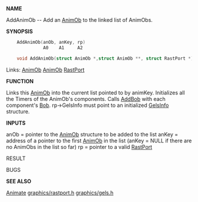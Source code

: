 
**NAME**

AddAnimOb  --  Add an [AnimOb](_00C3) to the linked list of AnimObs.

**SYNOPSIS**

```c
    AddAnimOb(anOb, anKey, rp)
              A0    A1     A2

    void AddAnimOb(struct AnimOb *,struct AnimOb **, struct RastPort *);

```
Links: [AnimOb](_00C3) [AnimOb](_00C3) [RastPort](_00AF) 

**FUNCTION**

Links this [AnimOb](_00C3) into the current list pointed to by animKey.
Initializes all the Timers of the AnimOb's components.
Calls [AddBob](AddBob) with each component's [Bob](_00C3).
rp-&#062;GelsInfo must point to an initialized [GelsInfo](_00AF) structure.

**INPUTS**

anOb  = pointer to the [AnimOb](_00C3) structure to be added to the list
anKey = address of a pointer to the first [AnimOb](_00C3) in the list
(anKey = NULL if there are no AnimObs in the list so far)
rp    = pointer to a valid [RastPort](_00AF)

RESULT

BUGS

**SEE ALSO**

[Animate](Animate) [graphics/rastport.h](_00AF) [graphics/gels.h](_00C3)
